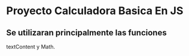 # Proyecto Calculadora Basica En JS

## Se utilizaran principalmente las funciones

textContent y Math.
